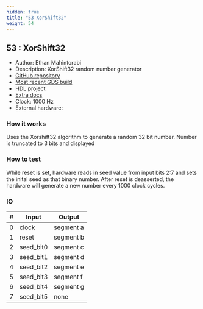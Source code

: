 ```yaml
---
hidden: true
title: "53 XorShift32"
weight: 54
---
```


## 53 : XorShift32

* Author: Ethan Mahintorabi
* Description: XorShift32 random number generator
* [GitHub repository](https://github.com/QuantamHD/evan-submission)
* [Most recent GDS build](https://github.com/QuantamHD/evan-submission/actions/runs/3464043042)
* HDL project
* [Extra docs]()
* Clock: 1000 Hz
* External hardware: 



### How it works

Uses the Xorshift32 algorithm to generate a random 32 bit number. Number is truncated to 3 bits and displayed

### How to test

While reset is set, hardware reads in seed value from input bits 2:7 and sets the inital seed as that binary number. After reset is deasserted, the hardware will generate a new number every 1000 clock cycles.

### IO

| # | Input        | Output       |
|---|--------------|--------------|
| 0 | clock  | segment a |
| 1 | reset  | segment b |
| 2 | seed_bit0  | segment c |
| 3 | seed_bit1  | segment d |
| 4 | seed_bit2  | segment e |
| 5 | seed_bit3  | segment f |
| 6 | seed_bit4  | segment g |
| 7 | seed_bit5  | none |
